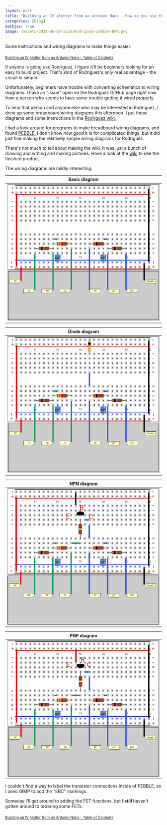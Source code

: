 ```yaml
---
layout: post
title: "Building an IV plotter from an Arduino Nano - How do you use this thing, anyway?"
categories: [blog]
mathjax: true
image: /assets/2021-06-03-iv14/Rodriguez-pebble-NPN.png
---
```

Some instructions and wiring diagrams to make things easier.

<sub>[Building an IV plotter from an Arduino Nano - Table of Contents](iv-1-toc)</sub> 

If anyone is going use Rodriguez, I figure it'll be beginners looking for an easy to build project.  That's kind of Rodriguez's only real advantage - the circuit is simple.

Unfortunately, beginners have trouble with converting schematics to wiring diagrams.  I have an "issue" open on the Rodriguez GitHub page right now from a person who seems to have some trouble getting it wired properly.

To help that person and anyone else who may be interested in Rodriguez, I drew up some breadboard wiring diagrams this afternoon.  I put those diagrams and some instructions in the [Rodriguez wiki.](https://github.com/JosephEoff/Rodriguez/wiki)

I had a look around for programs to make breadboard wiring diagrams, and found [PEBBLE.](https://picaxe.com/software/third-party/pebble/)  I don't know how good it is for complicated things, but it did just fine making the relatively simple wiring diagrams for Rodriguez.

There's not much to tell about making the wiki, it was just a bunch of drawing and writing and making pictures.  Have a look at the [wiki](https://github.com/JosephEoff/Rodriguez/wiki) to see the finished product.

The wiring diagrams are mildly interesting:

|Basic diagram|
|-------------|
|![Basic diagram](/assets/2021-06-03-iv14/Rodriguez-pebble.png)|

|Diode diagram|
|-------------|
|![Diode diagram](/assets/2021-06-03-iv14/Rodriguez-pebble-diode.png)|

|NPN diagram|
|-------------|
|![NPN diagram](/assets/2021-06-03-iv14/Rodriguez-pebble-NPN.png)|

|PNP diagram|
|-------------|
|![PNP diagram](/assets/2021-06-03-iv14/Rodriguez-pebble-PNP.png)|

I couldn't find a way to label the transistor connections inside of PEBBLE, so I used GIMP to add the "EBC" markings.

Someday I'll get around to adding the FET functions, but I **still** haven't gotten around to ordering some FETs.

<sub>[Building an IV plotter from an Arduino Nano - Table of Contents](iv-1-toc)</sub> 

